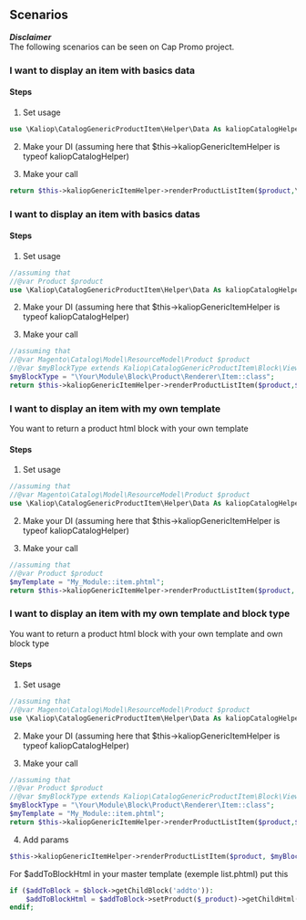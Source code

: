 
[comment]: # (Chances are your module has seen conception while working on a client's project. Here is where you will provide instructions to properly implement your module's features in any project. Your fresh first use case will be very helpful to show some concrete stuff - be sure to make exhaustive references to it!)

Scenarios
---------

***Disclaimer***  
The following scenarios can be seen on Cap Promo project.

### I want to display an item with basics data  

#### Steps

1) Set usage  
~~~php
use \Kaliop\CatalogGenericProductItem\Helper\Data As kaliopCatalogHelper;
~~~

2) Make your DI (assuming here that $this->kaliopGenericItemHelper is typeof kaliopCatalogHelper) 

3) Make your call 
~~~php
return $this->kaliopGenericItemHelper->renderProductListItem($product,\Cap\Catalog\Block\Product\Renderer\Item::class);
~~~


### I want to display an item with basics datas

#### Steps
1) Set usage 
~~~php
//assuming that
//@var Product $product
use \Kaliop\CatalogGenericProductItem\Helper\Data As kaliopCatalogHelper;
~~~

2) Make your DI (assuming here that $this->kaliopGenericItemHelper is typeof kaliopCatalogHelper) 

3) Make your call 
~~~php
//assuming that
//@var Magento\Catalog\Model\ResourceModel\Product $product
//@var $myBlockType extends Kaliop\CatalogGenericProductItem\Block\View
$myBlockType = "\Your\Module\Block\Product\Renderer\Item::class"; 
return $this->kaliopGenericItemHelper->renderProductListItem($product,$myBlockType);
~~~


### I want to display an item with my own template
You want to return a product html block with your own template 

#### Steps
1) Set usage 
~~~php
//assuming that
//@var Magento\Catalog\Model\ResourceModel\Product $product
use \Kaliop\CatalogGenericProductItem\Helper\Data As kaliopCatalogHelper;
~~~

2) Make your DI (assuming here that $this->kaliopGenericItemHelper is typeof kaliopCatalogHelper) 

3) Make your call 
~~~php
//assuming that
//@var Product $product
$myTemplate = "My_Module::item.phtml"; 
return $this->kaliopGenericItemHelper->renderProductListItem($product,'',$myTemplate);
~~~


### I want to display an item with my own template and block type
You want to return a product html block with your own template and own block type

#### Steps
1) Set usage 
~~~php
//assuming that
//@var Magento\Catalog\Model\ResourceModel\Product $product
use \Kaliop\CatalogGenericProductItem\Helper\Data As kaliopCatalogHelper;
~~~

2) Make your DI (assuming here that $this->kaliopGenericItemHelper is typeof kaliopCatalogHelper) 

3) Make your call 
~~~php
//assuming that
//@var Product $product
//@var $myBlockType extends Kaliop\CatalogGenericProductItem\Block\View
$myBlockType = "\Your\Module\Block\Product\Renderer\Item::class"; 
$myTemplate = "My_Module::item.phtml"; 
return $this->kaliopGenericItemHelper->renderProductListItem($product,$myBlockType,$myTemplate);
~~~
4) Add params
~~~php
$this->kaliopGenericItemHelper->renderProductListItem($product, $myBlockType, $myTemplate, ["showDescription" => 0, "viewMode" => $viewMode, 'imageArea' => $imageDisplayArea, 'pos' => $pos, 'addto' => $addToBlockHtml])
~~~
For $addToBlockHtml in your master template (exemple list.phtml) put this
~~~php
if ($addToBlock = $block->getChildBlock('addto')):
    $addToBlockHtml = $addToBlock->setProduct($_product)->getChildHtml()
endif;
~~~